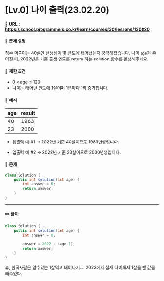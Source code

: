 # [Lv.0] 나이 출력(23.02.20)

#### 📌 URL : https://school.programmers.co.kr/learn/courses/30/lessons/120820

#### 📌 문제 설명

정수 머쓱이는 40살인 선생님이 몇 년도에 태어났는지 궁금해졌습니다. 나이 `age`가 주어질 때, 2022년을 기준 출생 연도를 return 하는 solution 함수를 완성해주세요.

#### 📌 제한 조건

- 0 < age ≤ 120
- 나이는 태어난 연도에 1살이며 1년마다 1씩 증가합니다.

#### 📌 예시

| age | result |
| --- | ------ |
| 40  | 1983   |
| 23  | 2000   |

- 입출력 예 #1
  → 2022년 기준 40살이므로 1983년생입니다.

- 입출력 예 #2
  → 2022년 기준 23살이므로 2000년생입니다.

#### 📌 문제

```java
class Solution {
    public int solution(int age) {
        int answer = 0;
        return answer;
    }
}
```

---

#### ✏️ 풀이

```java
class Solution {
    public int solution(int age) {
        int answer = 0;

        answer = 2022 - (age-1);
        return answer;
    }
}
```

휴, 한국사람은 알수있는 1살먹고 태어나기.... 2022에서 실제 나이에서 1살을 뺀 값을 빼주었다.
